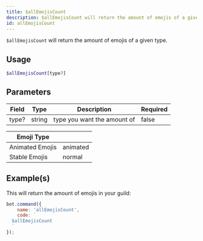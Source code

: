 ```yaml
---
title: $allEmojisCount
description: $allEmojisCount will return the amount of emojis of a given type.
id: allEmojisCount
---
```


`$allEmojisCount` will return the amount of emojis of a given type.

## Usage

```php
$allEmojisCount[type?]
```

## Parameters

| Field | Type   | Description                 | Required |
|-------|--------|-----------------------------|----------|
| type? | string | type you want the amount of | false    |

| Emoji Type      |          |
|-----------------|----------|
| Animated Emojis | animated |
| Stable Emojis   | normal   |

## Example(s)

This will return the amount of emojis in your guild:

```javascript
bot.command({
    name: 'allEmojisCount',
    code: `
  $allEmojisCount
  `
});
```